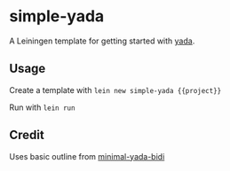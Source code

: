 # simple-yada

A Leiningen template for getting started with [yada](https://github.com/juxt/yada).

## Usage

Create a template with `lein new simple-yada {{project}}`

Run with `lein run`

## Credit

Uses basic outline from [minimal-yada-bidi](https://github.com/kornysietsma/minimal-yada-bidi)

